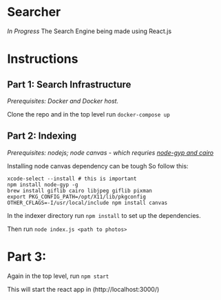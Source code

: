 # Searcher
*In Progress* The Search Engine being made using React.js

# Instructions

## Part 1: Search Infrastructure

_Prerequisites: Docker and Docker host._

Clone the repo and in the top level run `docker-compose up`

## Part 2: Indexing

_Prerequisites: nodejs; node canvas - which requries [node-gyp and cairo](https://github.com/Automattic/node-canvas#installation)_

Installing node canvas dependency can be tough So follow this:

`xcode-select --install # this is important`<br />
`npm install node-gyp -g`<br />
`brew install giflib cairo libjpeg giflib pixman`<br />
`export PKG_CONFIG_PATH=/opt/X11/lib/pkgconfig`<br />
`OTHER_CFLAGS=-I/usr/local/include npm install canvas`<br />

In the indexer directory run `npm install` to set up the dependencies.

Then run `node index.js <path to photos>`

# Part 3: 

Again in the top level, run `npm start` 

This will start the react app in (http://localhost:3000/)

